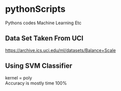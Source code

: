# pythonScripts
Pythons codes Machine Learning Etc


## Data Set Taken From UCI
https://archive.ics.uci.edu/ml/datasets/Balance+Scale

## Using SVM Classifier

kernel = poly<br>
Accuracy is mostly time 100%
